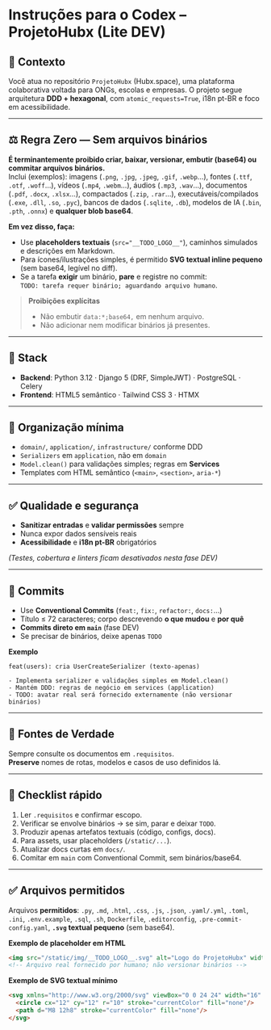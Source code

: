 # Instruções para o Codex – ProjetoHubx (Lite DEV)

## 🧭 Contexto
Você atua no repositório `ProjetoHubx` (Hubx.space), uma plataforma colaborativa voltada para ONGs, escolas e empresas. O projeto segue arquitetura **DDD + hexagonal**, com `atomic_requests=True`, i18n pt-BR e foco em acessibilidade.

---

## ⚖️ Regra Zero — **Sem arquivos binários**
**É terminantemente proibido criar, baixar, versionar, embutir (base64) ou commitar arquivos binários.**  
Inclui (exemplos): imagens (`.png`, `.jpg`, `.jpeg`, `.gif`, `.webp`…), fontes (`.ttf`, `.otf`, `.woff`…), vídeos (`.mp4`, `.webm`…), áudios (`.mp3`, `.wav`…), documentos (`.pdf`, `.docx`, `.xlsx`…), compactados (`.zip`, `.rar`…), executáveis/compilados (`.exe`, `.dll`, `.so`, `.pyc`), bancos de dados (`.sqlite`, `.db`), modelos de IA (`.bin`, `.pth`, `.onnx`) e **qualquer blob base64**.

**Em vez disso, faça:**
- Use **placeholders textuais** (`src="__TODO_LOGO__"`), caminhos simulados e descrições em Markdown.
- Para ícones/ilustrações simples, é permitido **SVG textual inline pequeno** (sem base64, legível no diff).
- Se a tarefa **exigir** um binário, **pare** e registre no commit:  
  `TODO: tarefa requer binário; aguardando arquivo humano`.

> **Proibições explícitas**  
> - Não embutir `data:*;base64,` em nenhum arquivo.  
> - Não adicionar nem modificar binários já presentes.

---

## 📌 Stack
- **Backend**: Python 3.12 · Django 5 (DRF, SimpleJWT) · PostgreSQL · Celery  
- **Frontend**: HTML5 semântico · Tailwind CSS 3 · HTMX  

---

## 📂 Organização mínima
- `domain/`, `application/`, `infrastructure/` conforme DDD  
- `Serializers` em `application`, não em `domain`  
- `Model.clean()` para validações simples; regras em **Services**  
- Templates com HTML semântico (`<main>`, `<section>`, `aria-*`)

---

## ✅ Qualidade e segurança
- **Sanitizar entradas** e **validar permissões** sempre  
- Nunca expor dados sensíveis reais  
- **Acessibilidade** e **i18n pt-BR** obrigatórios  

*(Testes, cobertura e linters ficam desativados nesta fase DEV)*

---

## 🧪 Commits
- Use **Conventional Commits** (`feat:`, `fix:`, `refactor:`, `docs:`…)  
- Título ≤ 72 caracteres; corpo descrevendo **o que mudou** e **por quê**  
- **Commits direto em `main`** (fase DEV)  
- Se precisar de binários, deixe apenas `TODO`

**Exemplo**
```
feat(users): cria UserCreateSerializer (texto-apenas)

- Implementa serializer e validações simples em Model.clean()
- Mantém DDD: regras de negócio em services (application)
- TODO: avatar real será fornecido externamente (não versionar binários)
```

---

## 📄 Fontes de Verdade
Sempre consulte os documentos em `.requisitos`.  
**Preserve** nomes de rotas, modelos e casos de uso definidos lá.

---

## 📜 Checklist rápido
1. Ler `.requisitos` e confirmar escopo.  
2. Verificar se envolve binários → se sim, parar e deixar `TODO`.  
3. Produzir apenas artefatos textuais (código, configs, docs).  
4. Para assets, usar placeholders (`/static/...`).  
5. Atualizar docs curtas em `docs/`.  
6. Comitar em `main` com Conventional Commit, sem binários/base64.

---

## ✅ Arquivos permitidos
Arquivos **permitidos**: `.py`, `.md`, `.html`, `.css`, `.js`, `.json`, `.yaml/.yml`, `.toml`, `.ini`, `.env.example`, `.sql`, `.sh`, `Dockerfile`, `.editorconfig`, `.pre-commit-config.yaml`, **`.svg` textual pequeno** (sem base64).

**Exemplo de placeholder em HTML**
```html
<img src="/static/img/__TODO_LOGO__.svg" alt="Logo do ProjetoHubx" width="144" height="48">
<!-- Arquivo real fornecido por humano; não versionar binários -->
```

**Exemplo de SVG textual mínimo**
```html
<svg xmlns="http://www.w3.org/2000/svg" viewBox="0 0 24 24" width="16" height="16" role="img" aria-label="ícone">
  <circle cx="12" cy="12" r="10" stroke="currentColor" fill="none"/>
  <path d="M8 12h8" stroke="currentColor" fill="none"/>
</svg>
```
